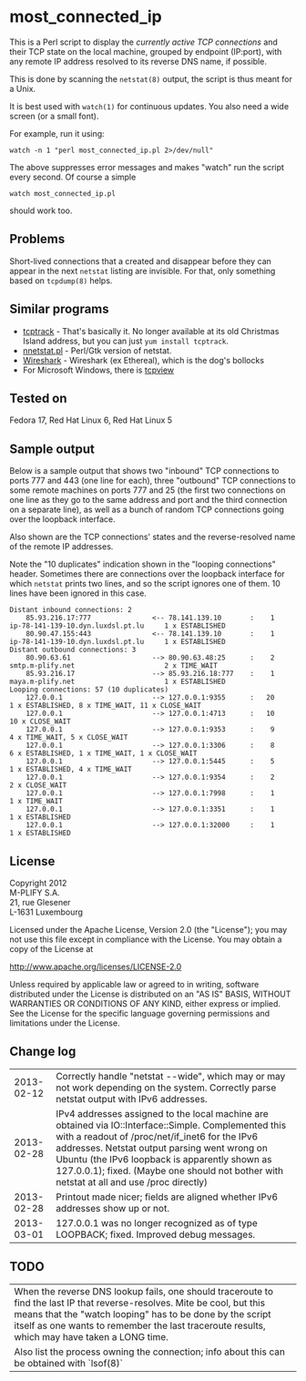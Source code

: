 most_connected_ip
=================

This is a Perl script to display the <em>currently active TCP connections</em> and their TCP
state on the local machine, grouped by endpoint (IP:port), with any remote IP address resolved 
to its reverse DNS name, if possible. 

This is done by scanning the `netstat(8)` output, the script is thus meant for a Unix.

It is best used with `watch(1)` for continuous updates. You also need a wide screen (or a small font).

For example, run it using:

    watch -n 1 "perl most_connected_ip.pl 2>/dev/null"

The above suppresses error messages and makes "watch" run the script every second. Of course a simple

    watch most_connected_ip.pl 

should work too.
   
Problems
--------

Short-lived connections that a created and disappear before they can appear in the next `netstat` listing are invisible.
For that, only something based on `tcpdump(8)` helps.

Similar programs
----------------

   - [tcptrack](http://linux.die.net/man/1/tcptrack) - That's basically it. No longer available at its old Christmas Island address, but you can just `yum install tcptrack`.
   - [nnetstat.pl](http://www.muenster.de/~alnep/linux/Nnetstat/) - Perl/Gtk version of netstat.
   - [Wireshark](http://www.wireshark.org/) - Wireshark (ex Ethereal), which is the dog's bollocks
   - For Microsoft Windows, there is [tcpview](http://technet.microsoft.com/en-us/sysinternals/bb897437.aspx)
   
Tested on
---------

Fedora 17, Red Hat Linux 6, Red Hat Linux 5

Sample output
-------------

Below is a sample output that shows two "inbound" TCP connections to ports 777 and 443 (one line for
each), three "outbound" TCP connections to some remote machines on ports 777 and 25 (the first two
connections on one line as they go to the same address and port and the third connection on a separate
line), as well as a bunch of random TCP connections going over the loopback interface. 

Also shown are the TCP connections' states and the reverse-resolved name of the remote IP addresses.

Note the "10 duplicates" indication shown in the "looping connections" header. Sometimes there are connections
over the loopback interface for which `netstat` prints two lines, and so the script ignores one of them. 10
lines have been ignored in this case.


    Distant inbound connections: 2
        85.93.216.17:777               <-- 78.141.139.10       :    1        ip-78-141-139-10.dyn.luxdsl.pt.lu     1 x ESTABLISHED
        80.90.47.155:443               <-- 78.141.139.10       :    1        ip-78-141-139-10.dyn.luxdsl.pt.lu     1 x ESTABLISHED
    Distant outbound connections: 3
        80.90.63.61                    --> 80.90.63.48:25      :    2        smtp.m-plify.net                      2 x TIME_WAIT
        85.93.216.17                   --> 85.93.216.18:777    :    1        maya.m-plify.net                      1 x ESTABLISHED
    Looping connections: 57 (10 duplicates)
        127.0.0.1                      --> 127.0.0.1:9355      :   20                                              1 x ESTABLISHED, 8 x TIME_WAIT, 11 x CLOSE_WAIT
        127.0.0.1                      --> 127.0.0.1:4713      :   10                                             10 x CLOSE_WAIT
        127.0.0.1                      --> 127.0.0.1:9353      :    9                                              4 x TIME_WAIT, 5 x CLOSE_WAIT
        127.0.0.1                      --> 127.0.0.1:3306      :    8                                              6 x ESTABLISHED, 1 x TIME_WAIT, 1 x CLOSE_WAIT
        127.0.0.1                      --> 127.0.0.1:5445      :    5                                              1 x ESTABLISHED, 4 x TIME_WAIT
        127.0.0.1                      --> 127.0.0.1:9354      :    2                                              2 x CLOSE_WAIT
        127.0.0.1                      --> 127.0.0.1:7998      :    1                                              1 x TIME_WAIT
        127.0.0.1                      --> 127.0.0.1:3351      :    1                                              1 x ESTABLISHED
        127.0.0.1                      --> 127.0.0.1:32000     :    1                                              1 x ESTABLISHED

License
-------

Copyright 2012<br>
M-PLIFY S.A.<br>
21, rue Glesener<br>
L-1631 Luxembourg

Licensed under the Apache License, Version 2.0 (the "License");
you may not use this file except in compliance with the License.
You may obtain a copy of the License at

http://www.apache.org/licenses/LICENSE-2.0

Unless required by applicable law or agreed to in writing, software
distributed under the License is distributed on an "AS IS" BASIS,
WITHOUT WARRANTIES OR CONDITIONS OF ANY KIND, either express or implied.
See the License for the specific language governing permissions and
limitations under the License.

Change log
----------

<table>
<tr>
<td>2013-02-12</td>
<td>Correctly handle "netstat --wide", which may or may not work depending on the system. 
Correctly parse netstat output with IPv6 addresses.</td>
</tr>
<tr>
<td>2013-02-28</td>
<td>IPv4 addresses assigned to the local machine are obtained via IO::Interface::Simple. 
Complemented this with a readout of /proc/net/if_inet6 for the IPv6 addresses.
Netstat output parsing went wrong on Ubuntu (the IPv6 loopback is apparently shown as
127.0.0.1); fixed. (Maybe one should not bother with netstat at all and use /proc directly)</td>
</tr>
<tr>
<td>2013-02-28</td>
<td>Printout made nicer; fields are aligned whether IPv6 addresses show up or not.</td>
</tr>
<tr>
<td>2013-03-01</td>
<td>127.0.0.1 was no longer recognized as of type LOOPBACK; fixed. Improved debug messages.</td>
</tr>
</table>

TODO
----

<table>
<tr>
<td>When the reverse DNS lookup fails, one should traceroute to find the last IP that reverse-resolves. Mite be
cool, but this means that the "watch looping" has to be done by the script itself as one wants to remember the
last traceroute results, which may have taken a LONG time.</td>
</tr>
<tr>
<td>Also list the process owning the connection; info about this can be obtained with `lsof(8)`</td>
</tr>
</table>





